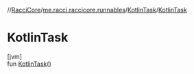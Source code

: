 //[RacciCore](../../../index.md)/[me.racci.raccicore.runnables](../index.md)/[KotlinTask](index.md)/[KotlinTask](-kotlin-task.md)

# KotlinTask

[jvm]\
fun [KotlinTask](-kotlin-task.md)()
